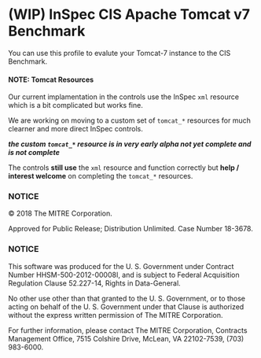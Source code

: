 # (WIP) InSpec CIS Apache Tomcat v7 Benchmark

You can use this profile to evalute your Tomcat-7 instance to the CIS Benchmark.

#### NOTE: Tomcat Resources

Our current implamentation in the controls use the InSpec `xml` resource which is a bit complicated but works fine. 

We are working on moving to a custom set of `tomcat_*` resources for much clearner and more direct InSpec controls. 

***the custom `tomcat_*` resource is in very early alpha not yet complete and is not complete***

The controls **still use** the `xml` resource and function correctly but **help / interest welcome** on completing the `tomcat_*` resources.

### NOTICE  

© 2018 The MITRE Corporation.  

Approved for Public Release; Distribution Unlimited. Case Number 18-3678.  

### NOTICE  

This software was produced for the U. S. Government under Contract Number HHSM-500-2012-00008I, and is subject to Federal Acquisition Regulation Clause 52.227-14, Rights in Data-General.  

No other use other than that granted to the U. S. Government, or to those acting on behalf of the U. S. Government under that Clause is authorized without the express written permission of The MITRE Corporation.  

For further information, please contact The MITRE Corporation, Contracts Management Office, 7515 Colshire Drive, McLean, VA  22102-7539, (703) 983-6000.  
